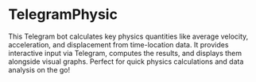 # TelegramPhysic
This Telegram bot calculates key physics quantities like average velocity, acceleration, and displacement from time-location data. It provides interactive input via Telegram, computes the results, and displays them alongside visual graphs. Perfect for quick physics calculations and data analysis on the go!
